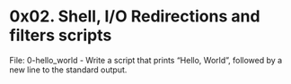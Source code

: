 # 0x02. Shell, I/O Redirections and filters scripts  
File: 0-hello_world - Write a script that prints “Hello, World”, followed by a new line to the standard output.  


